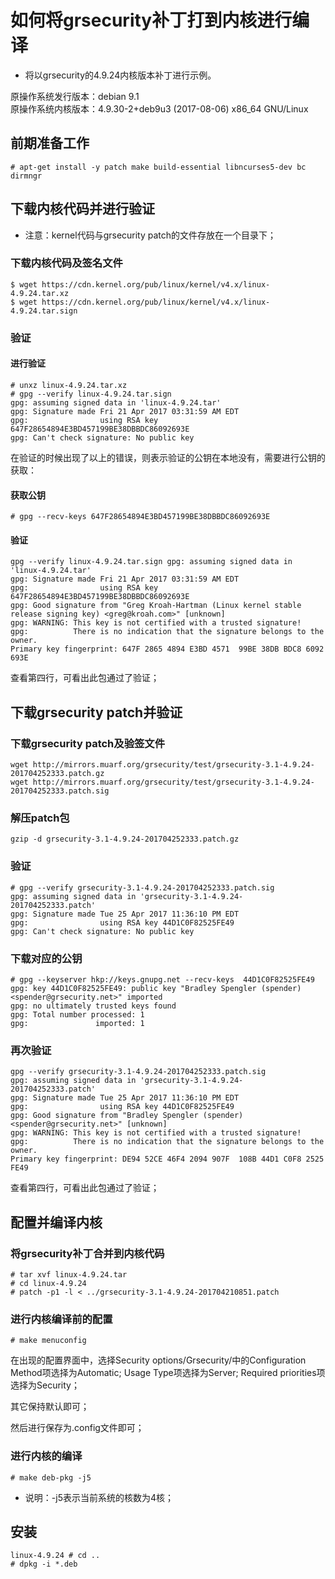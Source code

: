 # 如何将grsecurity补丁打到内核进行编译

* 将以grsecurity的4.9.24内核版本补丁进行示例。   

原操作系统发行版本：debian 9.1  
原操作系统内核版本：4.9.30-2+deb9u3 (2017-08-06) x86_64 GNU/Linux  

## 前期准备工作 
```
# apt-get install -y patch make build-essential libncurses5-dev bc dirmngr
```

## 下载内核代码并进行验证

* 注意：kernel代码与grsecurity patch的文件存放在一个目录下；

### 下载内核代码及签名文件 
```
$ wget https://cdn.kernel.org/pub/linux/kernel/v4.x/linux-4.9.24.tar.xz
$ wget https://cdn.kernel.org/pub/linux/kernel/v4.x/linux-4.9.24.tar.sign
```

### 验证

#### 进行验证 
```
# unxz linux-4.9.24.tar.xz
# gpg --verify linux-4.9.24.tar.sign
gpg: assuming signed data in 'linux-4.9.24.tar'
gpg: Signature made Fri 21 Apr 2017 03:31:59 AM EDT
gpg:                using RSA key 647F28654894E3BD457199BE38DBBDC86092693E
gpg: Can't check signature: No public key
```
在验证的时候出现了以上的错误，则表示验证的公钥在本地没有，需要进行公钥的获取：

#### 获取公钥  

```
# gpg --recv-keys 647F28654894E3BD457199BE38DBBDC86092693E
```

#### 验证 
```
gpg --verify linux-4.9.24.tar.sign gpg: assuming signed data in 'linux-4.9.24.tar'
gpg: Signature made Fri 21 Apr 2017 03:31:59 AM EDT
gpg:                using RSA key 647F28654894E3BD457199BE38DBBDC86092693E
gpg: Good signature from "Greg Kroah-Hartman (Linux kernel stable release signing key) <greg@kroah.com>" [unknown]
gpg: WARNING: This key is not certified with a trusted signature!
gpg:          There is no indication that the signature belongs to the owner.
Primary key fingerprint: 647F 2865 4894 E3BD 4571  99BE 38DB BDC8 6092 693E
```

查看第四行，可看出此包通过了验证；

## 下载grsecurity patch并验证 

### 下载grsecurity patch及验签文件
```
wget http://mirrors.muarf.org/grsecurity/test/grsecurity-3.1-4.9.24-201704252333.patch.gz
wget http://mirrors.muarf.org/grsecurity/test/grsecurity-3.1-4.9.24-201704252333.patch.sig
```

### 解压patch包
```
gzip -d grsecurity-3.1-4.9.24-201704252333.patch.gz
```

### 验证

```
# gpg --verify grsecurity-3.1-4.9.24-201704252333.patch.sig 
gpg: assuming signed data in 'grsecurity-3.1-4.9.24-201704252333.patch'
gpg: Signature made Tue 25 Apr 2017 11:36:10 PM EDT
gpg:                using RSA key 44D1C0F82525FE49
gpg: Can't check signature: No public key
```

### 下载对应的公钥 
```
# gpg --keyserver hkp://keys.gnupg.net --recv-keys  44D1C0F82525FE49
gpg: key 44D1C0F82525FE49: public key "Bradley Spengler (spender) <spender@grsecurity.net>" imported
gpg: no ultimately trusted keys found
gpg: Total number processed: 1
gpg:               imported: 1

```

### 再次验证
```
gpg --verify grsecurity-3.1-4.9.24-201704252333.patch.sig 
gpg: assuming signed data in 'grsecurity-3.1-4.9.24-201704252333.patch'
gpg: Signature made Tue 25 Apr 2017 11:36:10 PM EDT
gpg:                using RSA key 44D1C0F82525FE49
gpg: Good signature from "Bradley Spengler (spender) <spender@grsecurity.net>" [unknown]
gpg: WARNING: This key is not certified with a trusted signature!
gpg:          There is no indication that the signature belongs to the owner.
Primary key fingerprint: DE94 52CE 46F4 2094 907F  108B 44D1 C0F8 2525 FE49
```

查看第四行，可看出此包通过了验证；


## 配置并编译内核 

### 将grsecurity补丁合并到内核代码

```
# tar xvf linux-4.9.24.tar
# cd linux-4.9.24
# patch -p1 -l < ../grsecurity-3.1-4.9.24-201704210851.patch
```

### 进行内核编译前的配置 
```
# make menuconfig
```
在出现的配置界面中，选择Security options/Grsecurity/中的Configuration Method项选择为Automatic;
Usage Type项选择为Server;
Required priorities项选择为Security；

其它保持默认即可；

然后进行保存为.config文件即可；

### 进行内核的编译 

```
# make deb-pkg -j5
```

* 说明：-j5表示当前系统的核数为4核；

## 安装 
```
linux-4.9.24 # cd ..
# dpkg -i *.deb
```

